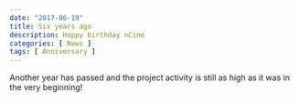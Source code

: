 ```yaml
---
date: "2017-06-19"
title: Six years ago
description: Happy birthday nCine
categories: [ News ]
tags: [ Anniversary ]
---
```


Another year has passed and the project activity is still as high as it was in the very beginning!
